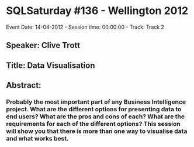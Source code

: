 # SQLSaturday #136 - Wellington 2012
Event Date: 14-04-2012 - Session time: 00:00:00 - Track: Track 2
## Speaker: Clive Trott
## Title: Data Visualisation
## Abstract:
### Probably the most important part of any Business Intelligence project. What are the different options for presenting data to end users? What are the pros and cons of each? What are the requirements for each of the different options? This session will show you that there is more than one way to visualise data and what works best.
